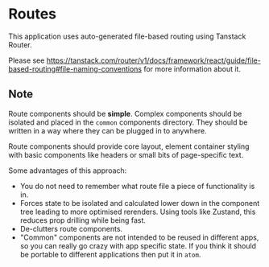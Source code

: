 # Routes

This application uses auto-generated file-based routing using Tanstack Router.

Please see https://tanstack.com/router/v1/docs/framework/react/guide/file-based-routing#file-naming-conventions for more information about it.

## Note

Route components should be **simple**. Complex components should be isolated and placed in the `common` components directory. They should be written in a way where they can be plugged in to anywhere.

Route components should provide core layout, element container styling with basic components like headers or small bits of page-specific text.

Some advantages of this approach:

- You do not need to remember what route file a piece of functionality is in.
- Forces state to be isolated and calculated lower down in the component tree leading to more optimised rerenders. Using tools like Zustand, this reduces prop drilling while being fast.
- De-clutters route components.
- "Common" components are not intended to be reused in different apps, so you can really go crazy with app specific state. If you think it should be portable to different applications then put it in `atom`.
